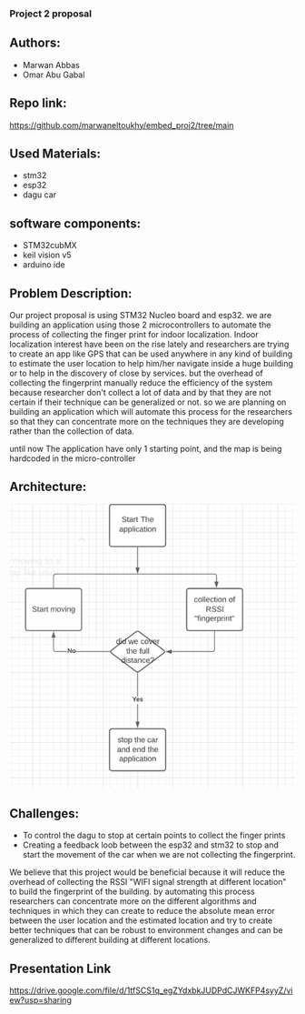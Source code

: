 ### Project 2 proposal

## Authors: 
- Marwan Abbas
- Omar Abu Gabal

## Repo link:
https://github.com/marwaneltoukhy/embed_proj2/tree/main

## Used Materials:
- stm32
- esp32
- dagu car

## software components:
- STM32cubMX
- keil vision v5
- arduino ide 
## Problem Description: 

Our project proposal is using STM32 Nucleo board and esp32. we are building an application using those 2 microcontrollers to automate the process of collecting the finger print for indoor localization. Indoor localization interest have been on the rise lately and researchers are trying to create an app like GPS that can be used anywhere in any kind of building to estimate the user location to help him/her navigate inside a huge building or to help in the discovery of close by services. but the overhead of collecting the fingerprint manually reduce the efficiency of the system because researcher don't collect a lot of data and by that they are not certain if their technique can be generalized or not. so we are planning on building an application which will automate this process for the researchers so that they can concentrate more on the techniques they are developing rather than the collection of data.

until now The application  have only 1 starting point, and the map is being hardcoded in the micro-controller 

## Architecture:

![](https://github.com/marwaneltoukhy/embed_proj2/blob/main/proto_desing_1.PNG)



## Challenges:

- To control the dagu to stop at certain points to collect the finger prints
- Creating a feedback loob between the esp32 and stm32 to stop and start the movement of the car when we are not collecting the fingerprint.

We believe that this project would be beneficial because it will reduce the overhead of collecting the RSSI "WIFI signal strength at different location" to build the fingerprint of the building. by automating this process researchers can concentrate more on the different algorithms and techniques in which they can create to reduce the absolute mean error between the user location and the estimated location and try to create better techniques that can be robust to environment changes and can be generalized to different building at different locations. 


## Presentation Link
https://drive.google.com/file/d/1tfSCS1q_egZYdxbkJUDPdCJWKFP4syyZ/view?usp=sharing
